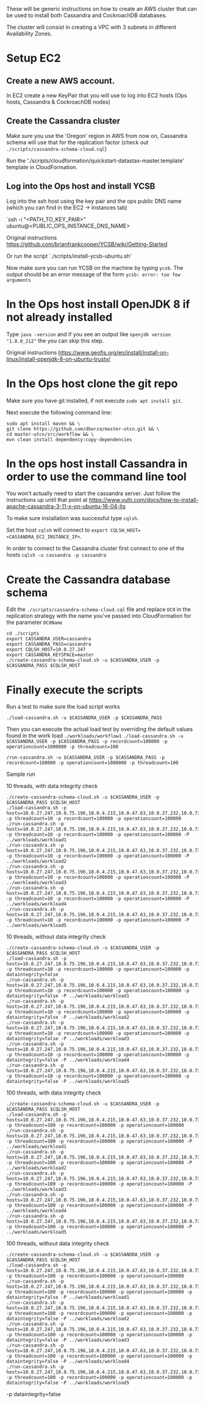 These will be generic instructions on how to create an AWS cluster that can be used to install both Cassandra and CockroachDB databases.

The cluster will consist in creating a VPC with 3 subnets in different Availability Zones.

# Setup EC2

## Create a new AWS account.

In EC2 create a new KeyPair that you will use to log into EC2 hosts (Ops hosts, Cassandra & CockroachDB nodes)

## Create the Cassandra cluster

Make sure you use the 'Oregon' region in AWS from now on, Cassandra schema will use that for the replication factor 
(check out `./scripts/cassandra-schema-cloud.cql`)

Run the './scripts/cloudformation/quickstart-datastax-master.template' template in CloudFormation.

## Log into the Ops host and install YCSB

Log into the ssh host using the key pair and the ops public DNS name (which you can find in the EC2 -> Instances tab)

`ssh -i "<PATH_TO_KEY_PAIR>" ubuntu@<PUBLIC_OPS_INSTANCE_DNS_NAME>

Original instructions https://github.com/brianfrankcooper/YCSB/wiki/Getting-Started

Or run the script `./scripts/install-ycsb-ubuntu.sh'

Now make sure you can run YCSB on the machine by typing `ycsb`. The output should be an error message of the form `ycsb: error: too few arguments`
 
# In the Ops host install OpenJDK 8 if not already installed

Type `java -version` and if you see an output like `openjdk version "1.8.0_212"` the you can skip this step.

Original instructions https://www.geofis.org/en/install/install-on-linux/install-openjdk-8-on-ubuntu-trusty/

# In the Ops host clone the git repo

Make sure you have git installed, if not execute `sudo apt install git`.

Next execute the following command line:

```
sudo apt install maven && \
git clone https://github.com/dborza/master-utcn.git && \
cd master-utcn/src/workflow && \
mvn clean install dependency:copy-dependencies
```

# In the ops host install Cassandra in order to use the command line tool

You won't actually need to start the cassandra server. Just follow the instructions up until that point at https://www.vultr.com/docs/how-to-install-apache-cassandra-3-11-x-on-ubuntu-16-04-lts

To make sure installation was successful type `cqlsh`.

Set the host `cqlsh` will connect to `export CQLSH_HOST=<CASSANDRA_EC2_INSTANCE_IP>`.

In order to connect to the Cassandra cluster first connect to one of the hosts `cqlsh -u cassandra -p cassandra` 

# Create the Cassandra database schema 

Edit the `./scripts/cassandra-schema-cloud.cql` file and replace `DC0` in the replication strategy with the name you've passed 
into CloudFormation for the parameter `DC0Name`
 
```
cd ./scripts
export CASSANDRA_USER=cassandra
export CASSANDRA_PASS=cassandra
export CQLSH_HOST=10.0.27.247
export CASSANDRA_KEYSPACE=master
./create-cassandra-schema-cloud.sh -u $CASSANDRA_USER -p $CASSANDRA_PASS $CQLSH_HOST
```

# Finally execute the scripts

Run a test to make sure the load script works

`./load-cassandra.sh -u $CASSANDRA_USER -p $CASSANDRA_PASS`

Then you can execute the actual load test by overriding the default values found in the work load `./workloads/workflow1`
`./load-cassandra.sh -u $CASSANDRA_USER -p $CASSANDRA_PASS -p recordcount=100000 -p operationcount=1000000 -p threadcount=100`

`/run-cassandra.sh -u $CASSANDRA_USER -p $CASSANDRA_PASS -p recordcount=100000 -p operationcount=1000000 -p threadcount=100`

Sample run

10 threads, with data integrity check

```
./create-cassandra-schema-cloud.sh -u $CASSANDRA_USER -p $CASSANDRA_PASS $CQLSH_HOST
./load-cassandra.sh -p hosts=10.0.27.247,10.0.75.196,10.0.4.215,10.0.47.63,10.0.37.232,10.0.73.10 -p threadcount=10 -p recordcount=100000 -p operationcount=100000
./run-cassandra.sh -p hosts=10.0.27.247,10.0.75.196,10.0.4.215,10.0.47.63,10.0.37.232,10.0.73.10 -p threadcount=10 -p recordcount=100000 -p operationcount=100000 -P ../workloads/workload1
./run-cassandra.sh -p hosts=10.0.27.247,10.0.75.196,10.0.4.215,10.0.47.63,10.0.37.232,10.0.73.10 -p threadcount=10 -p recordcount=100000 -p operationcount=100000 -P ../workloads/workload2
./run-cassandra.sh -p hosts=10.0.27.247,10.0.75.196,10.0.4.215,10.0.47.63,10.0.37.232,10.0.73.10 -p threadcount=10 -p recordcount=100000 -p operationcount=100000 -P ../workloads/workload3
./run-cassandra.sh -p hosts=10.0.27.247,10.0.75.196,10.0.4.215,10.0.47.63,10.0.37.232,10.0.73.10 -p threadcount=10 -p recordcount=100000 -p operationcount=100000 -P ../workloads/workload4
./run-cassandra.sh -p hosts=10.0.27.247,10.0.75.196,10.0.4.215,10.0.47.63,10.0.37.232,10.0.73.10 -p threadcount=10 -p recordcount=100000 -p operationcount=100000 -P ../workloads/workload5
```

10 threads, without data integrity check


```
./create-cassandra-schema-cloud.sh -u $CASSANDRA_USER -p $CASSANDRA_PASS $CQLSH_HOST
./load-cassandra.sh -p hosts=10.0.27.247,10.0.75.196,10.0.4.215,10.0.47.63,10.0.37.232,10.0.73.10 -p threadcount=10 -p recordcount=100000 -p operationcount=100000 -p dataintegrity=false
./run-cassandra.sh -p hosts=10.0.27.247,10.0.75.196,10.0.4.215,10.0.47.63,10.0.37.232,10.0.73.10 -p threadcount=10 -p recordcount=100000 -p operationcount=100000 -p dataintegrity=false -P ../workloads/workload1
./run-cassandra.sh -p hosts=10.0.27.247,10.0.75.196,10.0.4.215,10.0.47.63,10.0.37.232,10.0.73.10 -p threadcount=10 -p recordcount=100000 -p operationcount=100000 -p dataintegrity=false -P ../workloads/workload2
./run-cassandra.sh -p hosts=10.0.27.247,10.0.75.196,10.0.4.215,10.0.47.63,10.0.37.232,10.0.73.10 -p threadcount=10 -p recordcount=100000 -p operationcount=100000 -p dataintegrity=false -P ../workloads/workload3
./run-cassandra.sh -p hosts=10.0.27.247,10.0.75.196,10.0.4.215,10.0.47.63,10.0.37.232,10.0.73.10 -p threadcount=10 -p recordcount=100000 -p operationcount=100000 -p dataintegrity=false -P ../workloads/workload4
./run-cassandra.sh -p hosts=10.0.27.247,10.0.75.196,10.0.4.215,10.0.47.63,10.0.37.232,10.0.73.10 -p threadcount=10 -p recordcount=100000 -p operationcount=100000 -p dataintegrity=false -P ../workloads/workload5
```

100 threads, with data integrity check

```
./create-cassandra-schema-cloud.sh -u $CASSANDRA_USER -p $CASSANDRA_PASS $CQLSH_HOST
./load-cassandra.sh -p hosts=10.0.27.247,10.0.75.196,10.0.4.215,10.0.47.63,10.0.37.232,10.0.73.10 -p threadcount=100 -p recordcount=100000 -p operationcount=100000
./run-cassandra.sh -p hosts=10.0.27.247,10.0.75.196,10.0.4.215,10.0.47.63,10.0.37.232,10.0.73.10 -p threadcount=100 -p recordcount=100000 -p operationcount=100000 -P ../workloads/workload1
./run-cassandra.sh -p hosts=10.0.27.247,10.0.75.196,10.0.4.215,10.0.47.63,10.0.37.232,10.0.73.10 -p threadcount=100 -p recordcount=100000 -p operationcount=100000 -P ../workloads/workload2
./run-cassandra.sh -p hosts=10.0.27.247,10.0.75.196,10.0.4.215,10.0.47.63,10.0.37.232,10.0.73.10 -p threadcount=100 -p recordcount=100000 -p operationcount=100000 -P ../workloads/workload3
./run-cassandra.sh -p hosts=10.0.27.247,10.0.75.196,10.0.4.215,10.0.47.63,10.0.37.232,10.0.73.10 -p threadcount=100 -p recordcount=100000 -p operationcount=100000 -P ../workloads/workload4
./run-cassandra.sh -p hosts=10.0.27.247,10.0.75.196,10.0.4.215,10.0.47.63,10.0.37.232,10.0.73.10 -p threadcount=100 -p recordcount=100000 -p operationcount=100000 -P ../workloads/workload5
```

100 threads, without data integrity check

```
./create-cassandra-schema-cloud.sh -u $CASSANDRA_USER -p $CASSANDRA_PASS $CQLSH_HOST
./load-cassandra.sh -p hosts=10.0.27.247,10.0.75.196,10.0.4.215,10.0.47.63,10.0.37.232,10.0.73.10 -p threadcount=100 -p recordcount=100000 -p operationcount=100000
./run-cassandra.sh -p hosts=10.0.27.247,10.0.75.196,10.0.4.215,10.0.47.63,10.0.37.232,10.0.73.10 -p threadcount=100 -p recordcount=100000 -p operationcount=100000 -p dataintegrity=false -P ../workloads/workload1
./run-cassandra.sh -p hosts=10.0.27.247,10.0.75.196,10.0.4.215,10.0.47.63,10.0.37.232,10.0.73.10 -p threadcount=100 -p recordcount=100000 -p operationcount=100000 -p dataintegrity=false -P ../workloads/workload2
./run-cassandra.sh -p hosts=10.0.27.247,10.0.75.196,10.0.4.215,10.0.47.63,10.0.37.232,10.0.73.10 -p threadcount=100 -p recordcount=100000 -p operationcount=100000 -p dataintegrity=false -P ../workloads/workload3
./run-cassandra.sh -p hosts=10.0.27.247,10.0.75.196,10.0.4.215,10.0.47.63,10.0.37.232,10.0.73.10 -p threadcount=100 -p recordcount=100000 -p operationcount=100000 -p dataintegrity=false -P ../workloads/workload4
./run-cassandra.sh -p hosts=10.0.27.247,10.0.75.196,10.0.4.215,10.0.47.63,10.0.37.232,10.0.73.10 -p threadcount=100 -p recordcount=100000 -p operationcount=100000 -p dataintegrity=false -P ../workloads/workload5
```

-p dataintegrity=false
